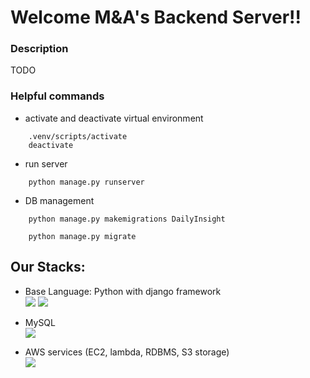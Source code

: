 # Welcome M&A's Backend Server!!

### Description
TODO

### Helpful commands
* activate and deactivate virtual environment
```
    .venv/scripts/activate
    deactivate
```

* run server
```
    python manage.py runserver
```

* DB management
```
    python manage.py makemigrations DailyInsight
```
```
    python manage.py migrate
```

## Our Stacks:
* Base Language: Python with django framework\
    <img src="https://img.shields.io/badge/python-3776AB?style=for-the-badge&logo=python&logoColor=white">
    <img src="https://img.shields.io/badge/django-092E20?style=for-the-badge&logo=django&logoColor=white">
* MySQL\
    <img src="https://img.shields.io/badge/mysql-4479A1?style=for-the-badge&logo=mysql&logoColor=white">

* AWS services (EC2, lambda, RDBMS, S3 storage) \
    <img src="https://img.shields.io/badge/amazonaws-232F3E?style=for-the-badge&logo=amazonaws&logoColor=white">
